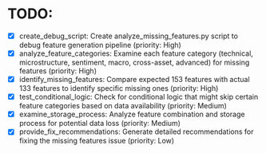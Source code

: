 # TODO:

- [x] create_debug_script: Create analyze_missing_features.py script to debug feature generation pipeline (priority: High)
- [x] analyze_feature_categories: Examine each feature category (technical, microstructure, sentiment, macro, cross-asset, advanced) for missing features (priority: High)
- [x] identify_missing_features: Compare expected 153 features with actual 133 features to identify specific missing ones (priority: High)
- [x] test_conditional_logic: Check for conditional logic that might skip certain feature categories based on data availability (priority: Medium)
- [x] examine_storage_process: Analyze feature combination and storage process for potential data loss (priority: Medium)
- [x] provide_fix_recommendations: Generate detailed recommendations for fixing the missing features issue (priority: Low)
